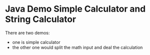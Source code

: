 # Java Demo Simple Calculator and String Calculator

There are two demos:
- one is simple calculator 
- the other one would split the math input and deal the calculation
